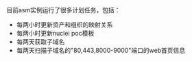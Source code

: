目前asm实例运行了很多计划任务，包括：
* 每两小时更新资产和组织的映射关系
* 每两小时更新nuclei poc模板
* 每两天获取子域名
* 每两天扫描子域名的"80,443,8000-9000"端口的web首页信息
